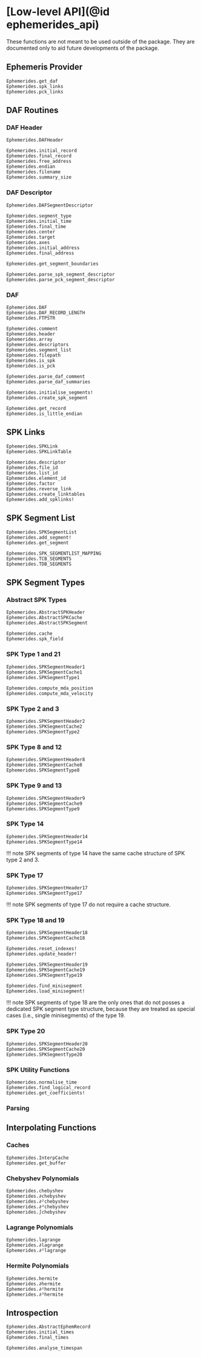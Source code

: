 # [Low-level API](@id ephemerides_api)

These functions are not meant to be used outside of the package. They are documented 
only to aid future developments of the package.

## Ephemeris Provider 

```@docs
Ephemerides.get_daf 
Ephemerides.spk_links 
Ephemerides.pck_links
```

## DAF Routines 

### DAF Header
```@docs 
Ephemerides.DAFHeader 

Ephemerides.initial_record 
Ephemerides.final_record 
Ephemerides.free_address
Ephemerides.endian 
Ephemerides.filename 
Ephemerides.summary_size
```

### DAF Descriptor 
```@docs
Ephemerides.DAFSegmentDescriptor 

Ephemerides.segment_type 
Ephemerides.initial_time
Ephemerides.final_time
Ephemerides.center
Ephemerides.target
Ephemerides.axes
Ephemerides.initial_address
Ephemerides.final_address

Ephemerides.get_segment_boundaries

Ephemerides.parse_spk_segment_descriptor
Ephemerides.parse_pck_segment_descriptor
```

### DAF 

```@docs
Ephemerides.DAF
Ephemerides.DAF_RECORD_LENGTH
Ephemerides.FTPSTR

Ephemerides.comment
Ephemerides.header
Ephemerides.array
Ephemerides.descriptors
Ephemerides.segment_list
Ephemerides.filepath
Ephemerides.is_spk
Ephemerides.is_pck

Ephemerides.parse_daf_comment
Ephemerides.parse_daf_summaries

Ephemerides.initialise_segments!
Ephemerides.create_spk_segment

Ephemerides.get_record
Ephemerides.is_little_endian
```

## SPK Links 
```@docs 
Ephemerides.SPKLink 
Ephemerides.SPKLinkTable

Ephemerides.descriptor 
Ephemerides.file_id
Ephemerides.list_id
Ephemerides.element_id
Ephemerides.factor
Ephemerides.reverse_link
Ephemerides.create_linktables
Ephemerides.add_spklinks!
```

## SPK Segment List 
```@docs 
Ephemerides.SPKSegmentList 
Ephemerides.add_segment! 
Ephemerides.get_segment

Ephemerides.SPK_SEGMENTLIST_MAPPING
Ephemerides.TCB_SEGMENTS
Ephemerides.TDB_SEGMENTS
```

## SPK Segment Types 

### Abstract SPK Types 
```@docs 
Ephemerides.AbstractSPKHeader 
Ephemerides.AbstractSPKCache 
Ephemerides.AbstractSPKSegment

Ephemerides.cache 
Ephemerides.spk_field
```

### SPK Type 1 and 21
```@docs 
Ephemerides.SPKSegmentHeader1
Ephemerides.SPKSegmentCache1 
Ephemerides.SPKSegmentType1

Ephemerides.compute_mda_position 
Ephemerides.compute_mda_velocity
```

### SPK Type 2 and 3
```@docs 
Ephemerides.SPKSegmentHeader2
Ephemerides.SPKSegmentCache2
Ephemerides.SPKSegmentType2
```

### SPK Type 8 and 12
```@docs 
Ephemerides.SPKSegmentHeader8
Ephemerides.SPKSegmentCache8
Ephemerides.SPKSegmentType8
```

### SPK Type 9 and 13
```@docs
Ephemerides.SPKSegmentHeader9
Ephemerides.SPKSegmentCache9
Ephemerides.SPKSegmentType9
```

### SPK Type 14
```@docs
Ephemerides.SPKSegmentHeader14
Ephemerides.SPKSegmentType14
```

!!! note 
    SPK segments of type 14 have the same cache structure of SPK type 2 and 3.


### SPK Type 17
```@docs
Ephemerides.SPKSegmentHeader17
Ephemerides.SPKSegmentType17
```

!!! note 
    SPK segments of type 17 do not require a cache structure.


### SPK Type 18 and 19
```@docs
Ephemerides.SPKSegmentHeader18
Ephemerides.SPKSegmentCache18

Ephemerides.reset_indexes!
Ephemerides.update_header!

Ephemerides.SPKSegmentHeader19
Ephemerides.SPKSegmentCache19
Ephemerides.SPKSegmentType19

Ephemerides.find_minisegment
Ephemerides.load_minisegment!
```

!!! note 
    SPK segments of type 18 are the only ones that do not posses a dedicated SPK segment type structure, because they are treated as special cases (i.e., single minisegments) of the type 19.

### SPK Type 20
```@docs 
Ephemerides.SPKSegmentHeader20
Ephemerides.SPKSegmentCache20
Ephemerides.SPKSegmentType20
```

### SPK Utility Functions 
```@docs 
Ephemerides.normalise_time
Ephemerides.find_logical_record 
Ephemerides.get_coefficients!
```

### Parsing 

## Interpolating Functions

### Caches 
```@docs 
Ephemerides.InterpCache 
Ephemerides.get_buffer
```

### Chebyshev Polynomials 

```@docs
Ephemerides.chebyshev
Ephemerides.∂chebyshev
Ephemerides.∂²chebyshev
Ephemerides.∂³chebyshev
Ephemerides.∫chebyshev
```

### Lagrange Polynomials 

```@docs 
Ephemerides.lagrange
Ephemerides.∂lagrange
Ephemerides.∂²lagrange
```

### Hermite Polynomials 

```@docs 
Ephemerides.hermite
Ephemerides.∂hermite
Ephemerides.∂²hermite
Ephemerides.∂³hermite
```

## Introspection 
```@docs 
Ephemerides.AbstractEphemRecord
Ephemerides.initial_times
Ephemerides.final_times

Ephemerides.analyse_timespan 
```



